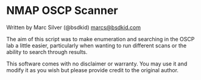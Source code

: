 # NMAP OSCP Scanner

Written by Marc Silver (@bsdkid)
marcs@bsdkid.com

The aim of this script was to make enumeration and searching in the
OSCP lab a little easier, particularly when wanting to run different
scans or the ability to search through results.

This software comes with no disclaimer or warranty.  You may use it
and modify it as you wish but please provide credit to the original
author.
